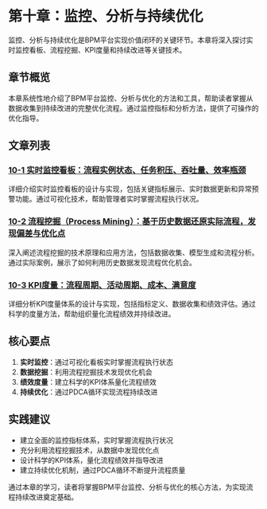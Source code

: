 # 第十章：监控、分析与持续优化

监控、分析与持续优化是BPM平台实现价值闭环的关键环节。本章将深入探讨实时监控看板、流程挖掘、KPI度量和持续改进等关键技术。

## 章节概览

本章系统性地介绍了BPM平台监控、分析与优化的方法和工具，帮助读者掌握从数据收集到持续改进的完整优化流程。通过监控指标和分析方法，提供了可操作的优化指导。

## 文章列表

### [10-1 实时监控看板：流程实例状态、任务积压、吞吐量、效率瓶颈](1-10-1-real-time-monitoring-dashboard.md)
详细介绍实时监控看板的设计与实现，包括关键指标展示、实时数据更新和异常预警功能。通过可视化技术，帮助管理者实时掌握流程执行状况。

### [10-2 流程挖掘（Process Mining）：基于历史数据还原实际流程，发现偏差与优化点](1-10-2-process-mining-technology.md)
深入阐述流程挖掘的技术原理和应用方法，包括数据收集、模型生成和流程分析。通过实际案例，展示了如何利用历史数据发现流程优化机会。

### [10-3 KPI度量：流程周期、活动周期、成本、满意度](1-10-3-kpi-metrics-system.md)
详细分析KPI度量体系的设计与实现，包括指标定义、数据收集和绩效评估。通过科学的度量方法，帮助组织量化流程绩效并持续改进。

## 核心要点

1. **实时监控**：通过可视化看板实时掌握流程执行状态
2. **数据挖掘**：利用流程挖掘技术发现优化机会
3. **绩效度量**：建立科学的KPI体系量化流程绩效
4. **持续优化**：通过PDCA循环实现流程持续改进

## 实践建议

- 建立全面的监控指标体系，实时掌握流程执行状况
- 充分利用流程挖掘技术，从数据中发现优化点
- 设计科学的KPI体系，量化流程绩效并指导改进
- 建立持续优化机制，通过PDCA循环不断提升流程质量

通过本章的学习，读者将掌握BPM平台监控、分析与优化的核心方法，为实现流程持续改进奠定基础。